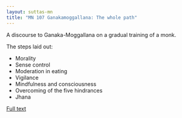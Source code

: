 ```yaml
---
layout: suttas-mn
title: "MN 107 Ganakamoggallana: The whole path"
---
```


A discourse to Ganaka-Moggallana on a gradual training of a monk.


The steps laid out:

- Morality
- Sense control
- Moderation in eating
- Vigilance
- Mindfulness and consciousness
- Overcoming of the five hindrances
- Jhana

[Full text](https://accesstoinsight.org/tipitaka/mn/mn.107.horn.html)

